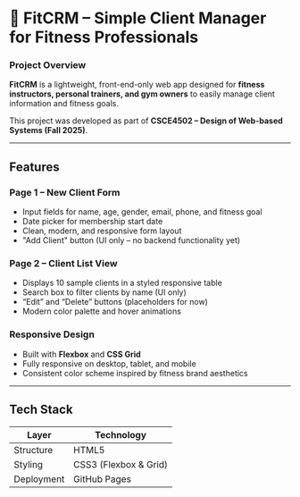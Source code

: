 # 💪 FitCRM – Simple Client Manager for Fitness Professionals

### Project Overview
**FitCRM** is a lightweight, front-end-only web app designed for **fitness instructors, personal trainers, and gym owners** to easily manage client information and fitness goals.

This project was developed as part of **CSCE4502 – Design of Web-based Systems (Fall 2025)**.

---

## Features

###  Page 1 – New Client Form
- Input fields for name, age, gender, email, phone, and fitness goal  
- Date picker for membership start date  
- Clean, modern, and responsive form layout  
- "Add Client" button (UI only – no backend functionality yet)

### Page 2 – Client List View
- Displays 10 sample clients in a styled responsive table  
- Search box to filter clients by name (UI only)  
- “Edit” and “Delete” buttons (placeholders for now)  
- Modern color palette and hover animations

###  Responsive Design
- Built with **Flexbox** and **CSS Grid**
- Fully responsive on desktop, tablet, and mobile  
- Consistent color scheme inspired by fitness brand aesthetics  

---

##  Tech Stack

| Layer | Technology |
|-------|-------------|
| Structure | HTML5 |
| Styling | CSS3 (Flexbox & Grid) |
| Deployment | GitHub Pages |

```markdown

